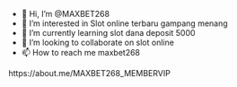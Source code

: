 - 👋 Hi, I’m @MAXBET268
- 👀 I’m interested in Slot online terbaru gampang menang
- 🌱 I’m currently learning slot dana deposit 5000
- 💞️ I’m looking to collaborate on slot online
- 📫 How to reach me maxbet268

<!---
MAXBET268/MAXBET268 is a ✨ special ✨ repository because its `README.md` (this file) appears on your GitHub profile.
You can click the Preview link to take a look at your changes.
--->https://about.me/MAXBET268_MEMBERVIP
